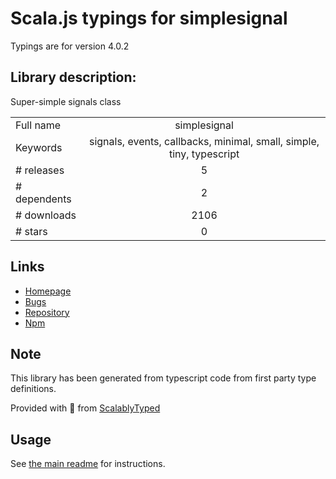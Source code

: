 
# Scala.js typings for simplesignal

Typings are for version 4.0.2

## Library description:
Super-simple signals class

|                    |                 |
| ------------------ | :-------------: |
| Full name          | simplesignal |
| Keywords           | signals, events, callbacks, minimal, small, simple, tiny, typescript |
| # releases         | 5 |
| # dependents       | 2 |
| # downloads        | 2106 |
| # stars            | 0 |

## Links
- [Homepage](https://github.com/zeh/simplesignal#readme)
- [Bugs](https://github.com/zeh/simplesignal/issues)
- [Repository](https://github.com/zeh/simplesignal)
- [Npm](https://www.npmjs.com/package/simplesignal)
    


## Note
This library has been generated from typescript code from first party type definitions.

Provided with :purple_heart: from [ScalablyTyped](https://github.com/oyvindberg/ScalablyTyped)

## Usage
See [the main readme](../../readme.md) for instructions.


